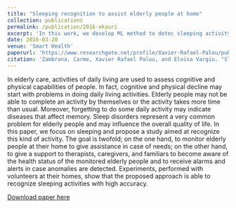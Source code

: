 ```yaml
---
title: "Sleeping recognition to assist elderly people at home"
collection: publications
permalink: /publication/2016-ekauri
excerpt: 'In this work, we develop ML method to detec sleeping activity from montion sensors to assist elderly people at home.'
date: 2016-03-20
venue: 'Smart Health'
paperurl: 'https://www.researchgate.net/profile/Xavier-Rafael-Palou/publication/303327131_Sleeping_recognition_to_assist_elderly_people_at_home/links/5748801b08ae5f7899b9d6c6/Sleeping-recognition-to-assist-elderly-people-at-home.pdf'
citation: 'Zambrana, Carme, Xavier Rafael Palou, and Eloisa Vargiu. "Sleeping recognition to assist elderly people at home." Artif. Intell. Res. 5, no. 2 (2016): 64-69.'
---
```

In elderly care, activities of daily living are used to assess cognitive and physical capabilities of people. In fact, cognitive and physical decline may start with problems in doing daily living activities. Elderly people may not be able to complete an activity by themselves or the activity takes more time than usual. Moreover, forgetting to do some daily activity may indicate diseases that affect memory. Sleep disorders represent a very common problem for elderly people and may influence the overall quality of life. In this paper, we focus on sleeping and propose a study aimed at recognize this kind of activity. The goal is twofold; on the one hand, to monitor elderly people at their home to give assistance in case of needs; on the other hand, to give a support to therapists, caregivers, and familiars to become aware of the health status of the monitored elderly people and to receive alarms and alerts in case anomalies are detected. Experiments, performed with volunteers at their homes, show that the proposed approach is able to recognize sleeping activities with high accuracy.


[Download paper here](https://www.researchgate.net/profile/Xavier-Rafael-Palou/publication/303327131_Sleeping_recognition_to_assist_elderly_people_at_home/links/5748801b08ae5f7899b9d6c6/Sleeping-recognition-to-assist-elderly-people-at-home.pdf)


